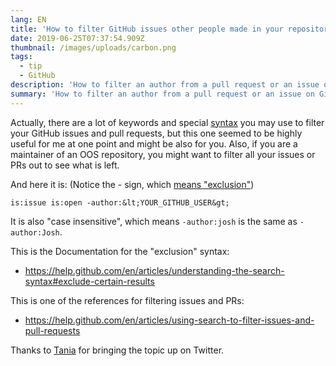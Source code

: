```yaml
---
lang: EN
title: 'How to filter GitHub issues other people made in your repository'
date: 2019-06-25T07:37:54.909Z
thumbnail: /images/uploads/carbon.png
tags:
  - tip
  - GitHub
description: 'How to filter an author from a pull request or an issue on GitHub using their syntax on the GitHub search.'
summary: 'How to filter an author from a pull request or an issue on GitHub using their syntax on the GitHub search.'
---
```


Actually, there are a lot of keywords and special [syntax](https://help.github.com/en/articles/understanding-the-search-syntax) you may use to filter your GitHub issues and pull requests, but this one seemed to be highly useful for me at one point and might be also for you. Also, if you are a maintainer of an OOS repository, you might want to filter all your issues or PRs out to see what is left.

And here it is: (Notice the - sign, which [means "exclusion"](https://help.github.com/en/articles/understanding-the-search-syntax#exclude-certain-results))

```plain
is:issue is:open -author:&lt;YOUR_GITHUB_USER&gt;
```

It is also "case insensitive", which means `-author:josh` is the same as `-author:Josh`.

This is the Documentation for the "exclusion" syntax:

- https://help.github.com/en/articles/understanding-the-search-syntax#exclude-certain-results

This is one of the references for filtering issues and PRs:

- https://help.github.com/en/articles/using-search-to-filter-issues-and-pull-requests

Thanks to [Tania](https://twitter.com/taniarascia/status/1143372344028815360?s=20) for bringing the topic up on Twitter.

